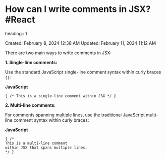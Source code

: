 # How can I write comments in JSX? #React 
heading:: 1

Created: February 8, 2024 12:38 AM
Updated: February 11, 2024 11:12 AM

There are two main ways to write comments in JSX:

**1. Single-line comments:**

Use the standard JavaScript single-line comment syntax within curly braces `{}`:

**JavaScript**

```
{ /* This is a single-line comment within JSX */ }

```

**2. Multi-line comments:**

For comments spanning multiple lines, use the traditional JavaScript multi-line comment syntax within curly braces:

**JavaScript**

```
{ /*
This is a multi-line comment
within JSX that spans multiple lines.
*/ }

```